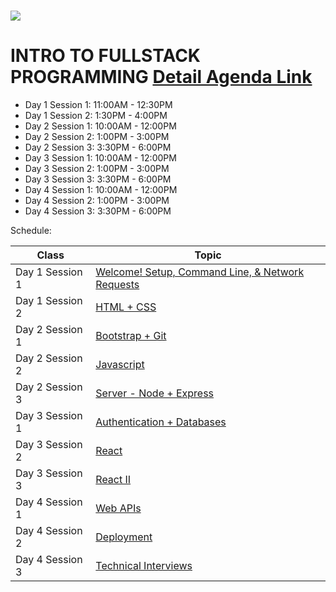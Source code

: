 # <img src="https://www.research.ibm.com/university/cas/benelux/images/eye-bee-m.gif" >

# INTRO TO FULLSTACK PROGRAMMING [Detail Agenda Link](https://ibm.box.com/s/d62vpz1j2cjfu3wlhh5nxqnc5u33445p)

- Day 1 Session 1: 11:00AM - 12:30PM
- Day 1 Session 2: 1:30PM - 4:00PM
- Day 2 Session 1: 10:00AM - 12:00PM
- Day 2 Session 2: 1:00PM - 3:00PM
- Day 2 Session 3: 3:30PM - 6:00PM
- Day 3 Session 1: 10:00AM - 12:00PM
- Day 3 Session 2: 1:00PM - 3:00PM
- Day 3 Session 3: 3:30PM - 6:00PM
- Day 4 Session 1: 10:00AM - 12:00PM
- Day 4 Session 2: 1:00PM - 3:00PM
- Day 4 Session 3: 3:30PM - 6:00PM


Schedule:

| Class | Topic |
|-----|------|
| Day 1 Session 1| [Welcome! Setup, Command Line, & Network Requests](intro/lecture-notes.md)
| Day 1 Session 2 | [HTML + CSS](html-css)
| Day 2 Session 1 | [Bootstrap + Git](bootstrap-git)
| Day 2 Session 2 | [Javascript](javascript/lecture-notes.md)
| Day 2 Session 3 | [Server - Node + Express](server/lecture-notes.md)
| Day 3 Session 1| [Authentication + Databases](authentication-databases)
| Day 3 Session 2 | [React](react-1)
| Day 3 Session 3 | [React II](react/lecture-notes-react-2.md)
| Day 4 Session 1 | [Web APIs](webapis/lecture-notes.md)
| Day 4 Session 2 | [Deployment](deployment/lecture-notes.md)
| Day 4 Session 3 | [Technical Interviews](technical-interviews/lecture-notes.md)





